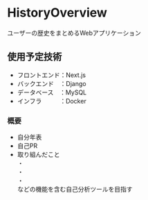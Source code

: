 # HistoryOverview
ユーザーの歴史をまとめるWebアプリケーション

## 使用予定技術
- フロントエンド：Next.js
- バックエンド&emsp;：Django
- データベース&emsp;：MySQL
- インフラ&emsp;&emsp;&emsp;：Docker

### 概要
- 自分年表
- 自己PR
- 取り組んだこと  
・  
・  
・  
などの機能を含む自己分析ツールを目指す
